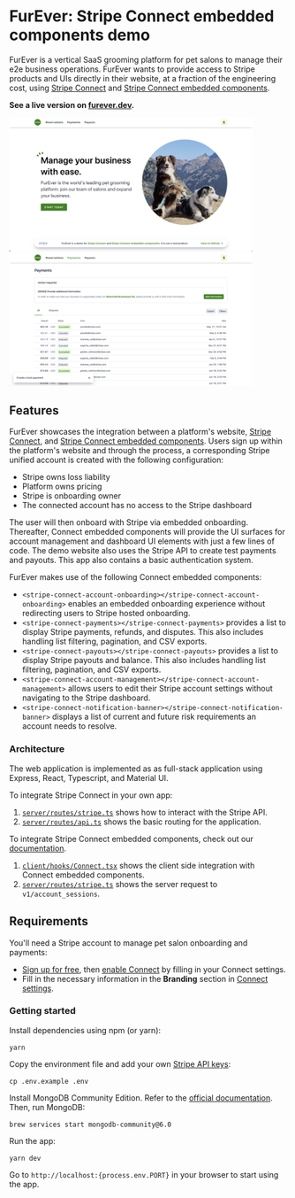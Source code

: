 # FurEver: Stripe Connect embedded components demo

FurEver is a vertical SaaS grooming platform for pet salons to manage their e2e business operations. FurEver wants to provide access to Stripe products and UIs directly in their website, at a fraction of the engineering cost, using [Stripe Connect](https://stripe.com/connect) and [Stripe Connect embedded components](https://stripe.com/docs/connect/get-started-connect-embedded-components). 

**See a live version on [furever.dev](https://furever.dev).**


<img src="client/assets/images/screenshots/furever_landing.png" width="440">

<img src="client/assets/images/screenshots/furever_dashboard.png" width="440">

## Features
FurEver showcases the integration between a platform's website, [Stripe Connect](https://stripe.com/connect), and [Stripe Connect embedded components](https://stripe.com/docs/connect/get-started-connect-embedded-components). Users sign up within the platform's website and through the process, a corresponding Stripe unified account is created with the following configuration:
- Stripe owns loss liability
- Platform owns pricing
- Stripe is onboarding owner
- The connected account has no access to the Stripe dashboard

The user will then onboard with Stripe via embedded onboarding. Thereafter, Connect embedded components will provide the UI surfaces for account management and dashboard UI elements with just a few lines of code. The demo website also uses the Stripe API to create test payments and payouts. This app also contains a basic authentication system.

FurEver makes use of the following Connect embedded components:
- `<stripe-connect-account-onboarding></stripe-connect-account-onboarding>` enables an embedded onboarding experience without redirecting users to Stripe hosted onboarding.
- `<stripe-connect-payments></stripe-connect-payments>` provides a list to display Stripe payments, refunds, and disputes. This also includes handling list filtering, pagination, and CSV exports.
- `<stripe-connect-payouts></stripe-connect-payouts>` provides a list to display Stripe payouts and balance. This also includes handling list filtering, pagination, and CSV exports.
- `<stripe-connect-account-management></stripe-connect-account-management>` allows users to edit their Stripe account settings without navigating to the Stripe dashboard.
- `<stripe-connect-notification-banner></stripe-connect-notification-banner>` displays a list of current and future risk requirements an account needs to resolve.

### Architecture
The web application is implemented as as full-stack application using Express, React, Typescript, and Material UI.

To integrate Stripe Connect in your own app:
1. [`server/routes/stripe.ts`](server/routes/stripe.ts) shows how to interact with the Stripe API.
2. [`server/routes/api.ts`](server/routes/api.ts) shows the basic routing for the application.

To integrate Stripe Connect embedded components, check out our [documentation](https://stripe.com/docs/connect/get-started-connect-embedded-components).
1. [`client/hooks/Connect.tsx`](client/hooks/Connect.tsx) shows the client side integration with Connect embedded components.
2. [`server/routes/stripe.ts`](server/routes/stripe.ts) shows the server request to `v1/account_sessions`.

## Requirements

You'll need a Stripe account to manage pet salon onboarding and payments:
- [Sign up for free](https://dashboard.stripe.com/register), then [enable Connect](https://dashboard.stripe.com/account/applications/settings) by filling in your Connect settings.
- Fill in the necessary information in the **Branding** section in [Connect settings](https://dashboard.stripe.com/test/settings/connect).

### Getting started

Install dependencies using npm (or yarn):

```
yarn
```

Copy the environment file and add your own [Stripe API keys](https://dashboard.stripe.com/account/apikeys):

```
cp .env.example .env
```

Install MongoDB Community Edition. Refer to the [official documentation](https://www.mongodb.com/docs/manual/tutorial/install-mongodb-on-os-x/). Then, run MongoDB:
```
brew services start mongodb-community@6.0
```

Run the app:

```
yarn dev
```

Go to `http://localhost:{process.env.PORT}` in your browser to start using the app.